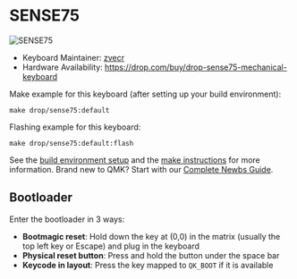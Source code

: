 # SENSE75

![SENSE75](https://massdrop-s3.imgix.net/img_thread/1660887363422.771277068120058315243585-5419copycrop.jpg?auto=format&fm=jpg&fit=max&w=500&h=868&dpr=2)

* Keyboard Maintainer: [zvecr](https://github.com/zvecr)
* Hardware Availability: <https://drop.com/buy/drop-sense75-mechanical-keyboard>

Make example for this keyboard (after setting up your build environment):

    make drop/sense75:default

Flashing example for this keyboard:

    make drop/sense75:default:flash

See the [build environment setup](https://docs.qmk.fm/#/getting_started_build_tools) and the [make instructions](https://docs.qmk.fm/#/getting_started_make_guide) for more information. Brand new to QMK? Start with our [Complete Newbs Guide](https://docs.qmk.fm/#/newbs).

## Bootloader

Enter the bootloader in 3 ways:

* **Bootmagic reset**: Hold down the key at (0,0) in the matrix (usually the top left key or Escape) and plug in the keyboard
* **Physical reset button**: Press and hold the button under the space bar
* **Keycode in layout**: Press the key mapped to `QK_BOOT` if it is available
